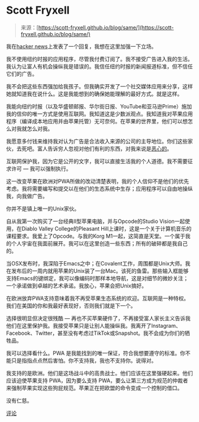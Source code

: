 <!--yml

类别：未分类

日期：2024-05-27 14:54:29

-->

# Scott Fryxell

> 来源：[https://scott-fryxell.github.io/blog/same/](https://scott-fryxell.github.io/blog/same/)

我在[hacker news](https://news.ycombinator.com/item?id=39299007#39377420)上发表了一个回复，我想在这里加强一下立场。

我不使用纽约时报的应用程序，尽管我付费订阅了。我不接受广告进入我的生活。我认为让富人有机会操纵我是错误的。我信任纽约时报的新闻报道标准，但不信任它们的广告。

我不会把这些东西强加给我孩子。但我确实开发了一个社交媒体应用来分享，这样她就知道我在说什么。这是我能想到的确保她能理解的最好方式。就是这样。

我能向纽约时报（以及华盛顿邮报、华尔街日报、YouTube和亚马逊Prime）施加我的信仰的唯一方式是使用互联网。我知道这是少数派观点。我知道我对苹果应用程序（编译成本地应用并由苹果托管）无可奈何。在苹果的世界里，他们可以想怎么对我就怎么对我。

我愿意多付钱来维持我对认为广告是合法收入来源的公司的主导地位。你们这些家伙，去死吧。富人告诉穷人忽视对他们有利的东西，对我来说是[恶心的](https://scott-fryxell.github.io/blog/burning-through-our-daughters)。

互联网保护我，因为它是公开的文字，我可以直接生活我的个人道德。我不需要征求许可 — 我可以强制执行。

这一改变苹果在欧洲对PWA所做的改动清楚表明，我的个人信仰不是他们的优先考虑。我将需要编写和提交以在他们的生态系统中生存；应用程序可以自由地操纵我，向我做广告。

你并不是镇上唯一的Unix家伙。

自从我第一次购买了一台经典II型苹果电脑，并与Opcode的Studio Vision一起使用，在Diablo Valley College的Pleasant Hill上课时，这是一个关于计算机音乐的课程要求。我爱上了Opcode。与我的Korg M1一起，这简直是天堂。一个属于我的个人宇宙在我面前展开。我可以在这里创造一些东西；所有的破碎都是我自己的。

当OSX发布时，我深陷于Emacs之中；在Covalent工作，周围都是Unix大师。我在发布后的一周内就用苹果的Unix装了一台Mac。该死的鱼雷。那些输入框能够支持Emacs的键绑定，我可以像编码时那样本地导航，这是对细节的微妙关注；一个承诺做到卓越的艺术承诺。我放心，苹果会把Unix搞好。

在欧洲放弃PWA支持意味着我不再受苹果生态系统的欢迎。互联网是一种特权。我们在美国的你和我最好表现好，否则我们就是下一个。

选择很明显但决定很残酷 — 再也不买苹果硬件了，不再接受富人家长主义告诉我他们在这里保护我。我接受苹果只是让别人能操纵我。我离开了Instagram、Facebook、Twitter，甚至没有考虑过TikTok或Snapshot。我不会成为你们的牺牲品。

我可以选择看什么。PWA 是我能找到的唯一保证，符合我想要遵守的标准。你不能只是指指点点然后害怕。你不支持我，我也不支持你。说得对。

我支持的是欧洲。他们是这场战斗中的高贵战士。他们应该在这里强硬起来。他们应该迫使苹果支持 PWA，因为要么支持 PWA，要么让第三方成为规范的仲裁者来强制苹果实现这些狗屁规范。苹果正在把欧盟的命令变成一个控制的借口。

没有仁慈。

[评论](https://news.ycombinator.com/item?id=39404458)
